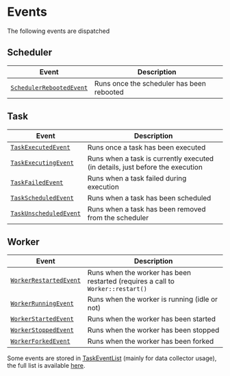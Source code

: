 # Events

The following events are dispatched

## Scheduler

| Event                                                                         | Description                               |
| ------------------------------------------------------------------------------| ------------------------------------------|
| [`SchedulerRebootedEvent`](../src/Event/SchedulerRebootedEvent.php)           | Runs once the scheduler has been rebooted |

## Task

| Event                                                                         | Description                                                                   |
| ------------------------------------------------------------------------------| ------------------------------------------------------------------------------|
| [`TaskExecutedEvent`](../src/Event/TaskExecutedEvent.php)                     | Runs once a task has been executed                                            |
| [`TaskExecutingEvent`](../src/Event/TaskExecutingEvent.php)                   | Runs when a task is currently executed (in details, just before the execution |
| [`TaskFailedEvent`](../src/Event/TaskFailedEvent.php)                         | Runs when a task failed during execution                                      |
| [`TaskScheduledEvent`](../src/Event/TaskScheduledEvent.php)                   | Runs when a task has been scheduled                                           |
| [`TaskUnscheduledEvent`](../src/Event/TaskUnscheduledEvent.php)               | Runs when a task has been removed from the scheduler                          |

## Worker

| Event                                                                         | Description                                                                     |
| ------------------------------------------------------------------------------| ------------------------------------------------------------------------------- |
| [`WorkerRestartedEvent`](../src/Event/WorkerRestartedEvent.php)               | Runs when the worker has been restarted (requires a call to `Worker::restart()` |
| [`WorkerRunningEvent`](../src/Event/WorkerRunningEvent.php)                   | Runs when the worker is running (idle or not)                                   |
| [`WorkerStartedEvent`](../src/Event/WorkerStartedEvent.php)                   | Runs when the worker has been started                                           |
| [`WorkerStoppedEvent`](../src/Event/WorkerStoppedEvent.php)                   | Runs when the worker has been stopped                                           |
| [`WorkerForkedEvent`](../src/Event/WorkerForkedEvent.php)                     | Runs when the worker has been forked                                            |

Some events are stored in [TaskEventList](../src/Event/TaskEventList.php) (mainly for data collector usage), 
the full list is available [here](../src/EventListener/TaskLoggerSubscriber.php).
